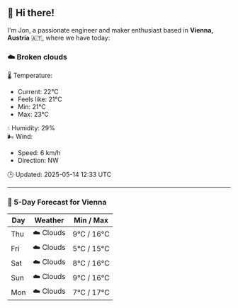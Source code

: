 ## 👋 Hi there!

I'm Jon, a passionate engineer and maker enthusiast based in **Vienna, Austria** 🇦🇹, where we have today:

### ☁️ Broken clouds 

🌡️ Temperature: 
* Current: 22°C
* Feels like: 21°C
* Min: 21°C 
* Max: 23°C  

💧 Humidity: 29%  
🌬️ Wind: 
* Speed: 6 km/h 
* Direction: NW  

🕒 Updated: 2025-05-14 12:33 UTC

---

### 📅 5-Day Forecast for Vienna

| Day | Weather | Min / Max |
|-----|---------|------------|
| Thu | ☁️ Clouds | 9°C / 16°C |
| Fri | ☁️ Clouds | 5°C / 15°C |
| Sat | ☁️ Clouds | 8°C / 16°C |
| Sun | ☁️ Clouds | 9°C / 16°C |
| Mon | ☁️ Clouds | 7°C / 17°C |
